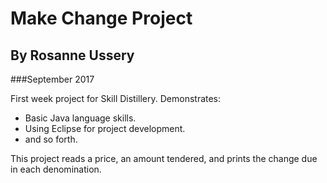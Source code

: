 # Make Change Project

## By Rosanne Ussery
###September 2017

First week project for Skill Distillery.
Demonstrates:
* Basic Java language skills.
* Using Eclipse for project development. 
* and so forth.

This project reads a price, an amount tendered, and prints the change due in each denomination. 